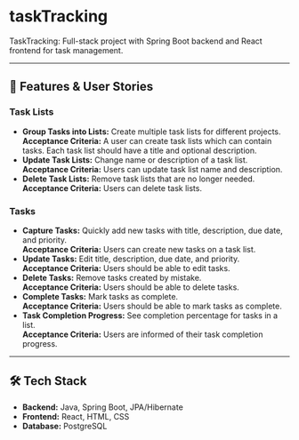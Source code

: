 # taskTracking
TaskTracking: Full-stack project with Spring Boot backend and React frontend for task management.

---

## 📌 Features & User Stories

### Task Lists
- **Group Tasks into Lists:** Create multiple task lists for different projects.  
  **Acceptance Criteria:** A user can create task lists which can contain tasks. Each task list should have a title and optional description.
- **Update Task Lists:** Change name or description of a task list.  
  **Acceptance Criteria:** Users can update task list name and description.
- **Delete Task Lists:** Remove task lists that are no longer needed.  
  **Acceptance Criteria:** Users can delete task lists.

### Tasks
- **Capture Tasks:** Quickly add new tasks with title, description, due date, and priority.  
  **Acceptance Criteria:** Users can create new tasks on a task list.
- **Update Tasks:** Edit title, description, due date, and priority.  
  **Acceptance Criteria:** Users should be able to edit tasks.
- **Delete Tasks:** Remove tasks created by mistake.  
  **Acceptance Criteria:** Users should be able to delete tasks.
- **Complete Tasks:** Mark tasks as complete.  
  **Acceptance Criteria:** Users should be able to mark tasks as complete.
- **Task Completion Progress:** See completion percentage for tasks in a list.  
  **Acceptance Criteria:** Users are informed of their task completion progress.

---

## 🛠️ Tech Stack
- **Backend:** Java, Spring Boot, JPA/Hibernate  
- **Frontend:** React, HTML, CSS  
- **Database:** PostgreSQL
